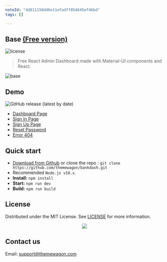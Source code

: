 ```yaml
---
noteId: "4d811150d46e11efadff854645ef46bd"
tags: []

---
```


## Base [(Free version)](https://themewagon.github.io/base/)

![license](https://img.shields.io/badge/license-MIT-blue.svg)

> Free React Admin Dashboard made with Material-UI components and React.

![base](https://github.com/user-attachments/assets/b6c35f74-31ba-445d-ac1a-93957039d767)

## Demo

![GitHub release (latest by date)](https://img.shields.io/github/v/release/themewagon/base)

- [Dashboard Page](https://themewagon.github.io/base/)
- [Sign In Page](https://themewagon.github.io/base/auth/signin)
- [Sign Up Page](https://themewagon.github.io/base/auth/signup)
- [Reset Password](https://themewagon.github.io/base/auth/reset-password)
- [Error 404](https://themewagon.github.io/base/error/404)

## Quick start

- [Download from Github](https://github.com/themewagon/bankdash/archive/refs/heads/main.zip) or clone the repo : `git clone https://github.com/themewagon/bankdash.git`
- Recommended `Node.js v18.x`.
- **Install:** `npm install`
- **Start:** `npm run dev`
- **Build:** `npm run build`

## License

Distributed under the MIT License. See [LICENSE](https://github.com/minimal-ui-kit/minimal.free/blob/main/LICENSE.md) for more information.

<a name="readme-top">
<div align="center">
<a align="center" href="https://github.com/themewagon/base/graphs/contributors">
<img src="https://contrib.rocks/image?repo=themewagon/base" /><br />
</a></a></div>

## Contact us

Email: support@themewagon.com

